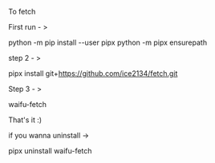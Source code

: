 To fetch

First run - > 

python -m pip install --user pipx
python -m pipx ensurepath


 step 2 - > 

 >
 pipx install git+https://github.com/ice2134/fetch.git

Step 3 - >

>
 waifu-fetch




That's it :) 


if you wanna uninstall -> 

  
pipx uninstall waifu-fetch


